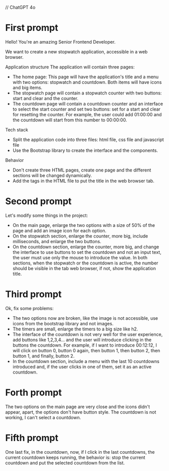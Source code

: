 // ChatGPT 4o

# First prompt
Hello! You're an amazing Senior Frontend Developer. 

We want to create a new stopwatch application, accessible in a web browser. 

Application structure
The application will contain three pages:
- The home page: This page will have the application's title and a menu with two options: stopwatch and countdown. Both items will have icons and big items. 
- The stopwatch page will contain a stopwatch counter with two buttons: start and clear and the counter.
- The countdown page will contain a countdown counter and an interface to select the start counter and set two buttons: set for a start and clear for resetting the counter. For example, the user could add 01:00:00 and the countdown will start from this number to 00:00:00. 

Tech stack
- Split the application code into three files: html file, css file and javascript file
- Use the Bootstrap library to create the interface and the components. 

Behavior
- Don't create three HTML pages, create one page and the different sections will be changed dynamically.
- Add the tags in the HTML file to put the title in the web browser tab.

# Second prompt
Let's modify some things in the project:
- On the main page, enlarge the two options with a size of 50% of the page and add an image icon for each option. 
- On the stopwatch section, enlarge the counter, more big, include milliseconds, and enlarge the two buttons. 
- On the countdown section, enlarge the counter, more big, and change the interface to use buttons to set the countdown and not an input text, the user must use only the mouse to introduce the value. 
In both sections, when the stopwatch or the countdown is active, the number should be visible in the tab web browser, if not, show the application title.

# Third prompt
Ok, fix some problems:
- The two options now are broken, like the image is not accessible, use icons from the bootstrap library and not images.
- The timers are small, enlarge the timers to a big size like h2.
- The interface of the countdown is not very well for the user experience, add buttons like 1,2,3,4... and the user will introduce clicking in the buttons the countdown. For example, if I want to introduce 00:12:12, I will click on button 0, button 0 again, then button 1, then button 2, then button 1, and finally, button 2.
- In the countdown section, include a menu with the last 10 countdowns introduced and, if the user clicks in one of them, set it as an active countdown.

# Forth prompt
The two options on the main page are very close and the icons didn't appear, apart, the options don't have button style.
The countdown is not working, I can't select a countdown.

# Fifth prompt
One last fix, in the countdown, now, if I click in the last countdowns, the current countdown keeps running, the behavior is: stop the current countdown and put the selected countdown from the list.